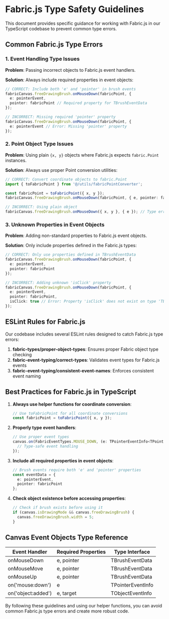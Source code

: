 
# Fabric.js Type Safety Guidelines

This document provides specific guidance for working with Fabric.js in our TypeScript codebase to prevent common type errors.

## Common Fabric.js Type Errors

### 1. Event Handling Type Issues

**Problem**: Passing incorrect objects to Fabric.js event handlers.

**Solution**: Always include required properties in event objects:

```typescript
// CORRECT: Include both 'e' and 'pointer' in brush events
fabricCanvas.freeDrawingBrush.onMouseDown(fabricPoint, {
  e: pointerEvent,
  pointer: fabricPoint // Required property for TBrushEventData
});

// INCORRECT: Missing required 'pointer' property
fabricCanvas.freeDrawingBrush.onMouseDown(fabricPoint, {
  e: pointerEvent // Error: Missing 'pointer' property
});
```

### 2. Point Object Type Issues

**Problem**: Using plain `{x, y}` objects where Fabric.js expects `fabric.Point` instances.

**Solution**: Always use proper Point conversion utilities:

```typescript
// CORRECT: Convert coordinate objects to fabric.Point
import { toFabricPoint } from '@/utils/fabricPointConverter';

const fabricPoint = toFabricPoint({ x, y });
fabricCanvas.freeDrawingBrush.onMouseDown(fabricPoint, { e, pointer: fabricPoint });

// INCORRECT: Using plain object
fabricCanvas.freeDrawingBrush.onMouseDown({ x, y }, { e }); // Type error!
```

### 3. Unknown Properties in Event Objects

**Problem**: Adding non-standard properties to Fabric.js event objects.

**Solution**: Only include properties defined in the Fabric.js types:

```typescript
// CORRECT: Only use properties defined in TBrushEventData
fabricCanvas.freeDrawingBrush.onMouseDown(fabricPoint, {
  e: pointerEvent,
  pointer: fabricPoint
});

// INCORRECT: Adding unknown 'isClick' property
fabricCanvas.freeDrawingBrush.onMouseDown(fabricPoint, {
  e: pointerEvent,
  pointer: fabricPoint,
  isClick: true // Error: Property 'isClick' does not exist on type 'TBrushEventData'
});
```

## ESLint Rules for Fabric.js

Our codebase includes several ESLint rules designed to catch Fabric.js type errors:

1. **fabric-types/proper-object-types**: Ensures proper Fabric object type checking
2. **fabric-event-typing/correct-types**: Validates event types for Fabric.js events
3. **fabric-event-typing/consistent-event-names**: Enforces consistent event naming

## Best Practices for Fabric.js in TypeScript

1. **Always use helper functions for coordinate conversion**:
   ```typescript
   // Use toFabricPoint for all coordinate conversions
   const fabricPoint = toFabricPoint({ x, y });
   ```

2. **Properly type event handlers**:
   ```typescript
   // Use proper event types
   canvas.on(FabricEventTypes.MOUSE_DOWN, (e: TPointerEventInfo<TPointerEvent>) => {
     // Type-safe event handling
   });
   ```

3. **Include all required properties in event objects**:
   ```typescript
   // Brush events require both 'e' and 'pointer' properties
   const eventData = {
     e: pointerEvent,
     pointer: fabricPoint
   };
   ```

4. **Check object existence before accessing properties**:
   ```typescript
   // Check if brush exists before using it
   if (canvas.isDrawingMode && canvas.freeDrawingBrush) {
     canvas.freeDrawingBrush.width = 5;
   }
   ```

## Canvas Event Objects Type Reference

| Event Handler | Required Properties | Type Interface |
|---------------|---------------------|----------------|
| onMouseDown   | e, pointer          | TBrushEventData |
| onMouseMove   | e, pointer          | TBrushEventData |
| onMouseUp     | e, pointer          | TBrushEventData |
| on('mouse:down') | e               | TPointerEventInfo<TPointerEvent> |
| on('object:added') | e, target     | TObjectEventInfo |

By following these guidelines and using our helper functions, you can avoid common Fabric.js type errors and create more robust code.
